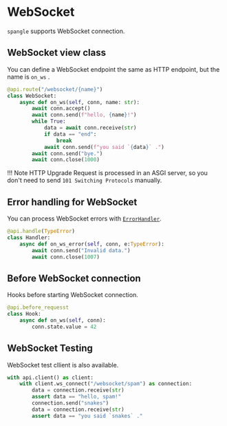 # WebSocket

`spangle` supports WebSocket connection.

## WebSocket view class

You can define a WebSocket endpoint the same as HTTP endpoint, but the name is `on_ws` . 

```python
@api.route("/websocket/{name}")
class WebSocket:
    async def on_ws(self, conn, name: str):
        await conn.accept()
        await conn.send(f"hello, {name}!")
        while True:
            data = await conn.receive(str)
            if data == "end":
                break
            await conn.send(f"you said `{data}` .")
        await conn.send("bye.")
        await conn.close(1000)

```

!!! Note
    HTTP Upgrade Request is processed in an ASGI server, so you don't need to send `101 Switching Protocols` manually.

## Error handling for WebSocket

You can process WebSocket errors with [`ErrorHandler`](../error-handling).

```python
@api.handle(TypeError)
class Handler:
    async def on_ws_error(self, conn, e:TypeError):
        await conn.send("Invalid data.")
        await conn.close(1007)

```

## Before WebSocket connection

Hooks before starting WebSocket connection.

```python
@api.before_requesst
class Hook:
    async def on_ws(self, conn):
        conn.state.value = 42

```

## WebSocket Testing

WebSocket test cllient is also available.

```python
with api.client() as client:
    with client.ws_connect("/websocket/spam") as connection:
        data = connection.receive(str)
        assert data == "hello, spam!"
        connection.send("snakes")
        data = connection.receive(str)
        assert data == "you said `snakes` ."

```
